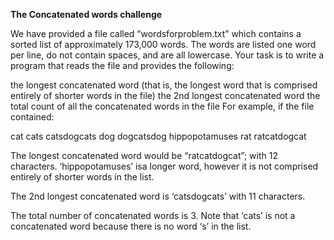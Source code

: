 **The Concatenated words challenge**

We have provided a file called “wordsforproblem.txt” which contains a sorted list of approximately 173,000 words. The words are listed one word per line, do not contain spaces, and are all lowercase. Your task is to write a program that reads the file and provides the following:

the longest concatenated word (that is, the longest word that is comprised entirely of shorter words in the file)
the 2nd longest concatenated word
the total count of all the concatenated words in the file
For example, if the file contained:

cat
cats
catsdogcats
dog
dogcatsdog
hippopotamuses
rat
ratcatdogcat

The longest concatenated word would be “ratcatdogcat”; with 12 characters. ‘hippopotamuses’ isa longer word, however it is not comprised entirely of shorter words in the list.

The 2nd longest concatenated word is ‘catsdogcats’ with 11 characters.

The total number of concatenated words is 3. Note that ‘cats’ is not a concatenated word because there is no word ‘s’ in the list.